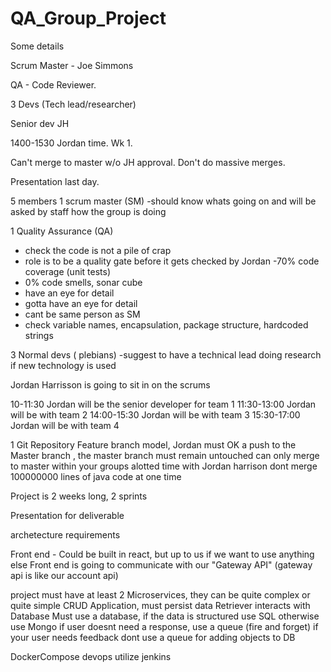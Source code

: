 # QA_Group_Project

Some details

Scrum Master - Joe Simmons

QA - Code Reviewer.

3 Devs (Tech lead/researcher)

Senior dev JH

1400-1530 Jordan time. Wk 1.

Can't merge to master w/o JH approval.
Don't do massive merges.

Presentation last day.

5 members
1 scrum master (SM)
-should know whats going on and will be asked by staff how the group is doing

1 Quality Assurance (QA)
- check the code is not a pile of crap
- role is to be a quality gate before it gets checked by Jordan
-70% code coverage (unit tests)
- 0% code smells, sonar cube
- have an eye for detail
- gotta have an eye for detail
- cant be same person as SM
- check variable names, encapsulation, package structure, hardcoded strings

3 Normal devs ( plebians)
-suggest to have a technical lead doing research if new technology is used



Jordan Harrisson is going to sit in on the scrums


10-11:30 Jordan will be the senior developer for team 1
11:30-13:00 Jordan will be with team 2 
14:00-15:30 Jordan will be with team 3
15:30-17:00 Jordan will be with team 4


1 Git Repository
Feature branch model, 
Jordan must OK a push to the Master branch , the master branch must remain untouched
can only merge to master within your groups alotted time with Jordan harrison 
dont merge 100000000 lines of java code at one time



Project is 2 weeks long, 2 sprints

Presentation for deliverable


archetecture requirements

Front end - Could be built in react, but up to us if we want to use anything else
Front end is going to communicate with our "Gateway API" (gateway api is like our account api)

project must have at least 2 Microservices, they can be quite complex or quite simple
CRUD Application, must persist data 
Retriever interacts with Database
Must use a database, if the data is structured use SQL otherwise use Mongo
if user doesnt need a response, use a queue (fire and forget) if your user needs feedback dont use a queue for adding objects to DB

DockerCompose devops
utilize jenkins
